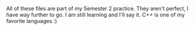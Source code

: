All of these files are part of my Semester 2 practice. They aren't perfect, I have way further to go. I am still learning and I'll say it. C++ is one of my favorite languages :)
